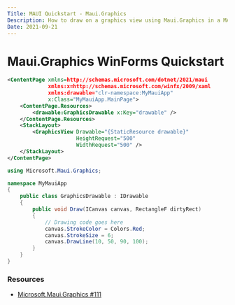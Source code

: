 ```yaml
---
Title: MAUI Quickstart - Maui.Graphics
Description: How to draw on a graphics view using Maui.Graphics in a MAUI application
Date: 2021-09-21
---
```


# Maui.Graphics WinForms Quickstart

```xml
<ContentPage xmlns=http://schemas.microsoft.com/dotnet/2021/maui
             xmlns:x=http://schemas.microsoft.com/winfx/2009/xaml
             xmlns:drawable="clr-namespace:MyMauiApp"
             x:Class="MyMauiApp.MainPage">
    <ContentPage.Resources>
        <drawable:GraphicsDrawable x:Key="drawable" />
    </ContentPage.Resources>
    <StackLayout>
        <GraphicsView Drawable="{StaticResource drawable}"
                      HeightRequest="500"
                      WidthRequest="500" />
    </StackLayout>
</ContentPage>
```

```cs
using Microsoft.Maui.Graphics;

namespace MyMauiApp
{
    public class GraphicsDrawable : IDrawable
    {
        public void Draw(ICanvas canvas, RectangleF dirtyRect)
        {
            // Drawing code goes here
            canvas.StrokeColor = Colors.Red;
            canvas.StrokeSize = 6;
            canvas.DrawLine(10, 50, 90, 100);
        }      
    }
}
```

### Resources

* [Microsoft.Maui.Graphics #111](https://github.com/dotnet/Microsoft.Maui.Graphics/discussions/111)